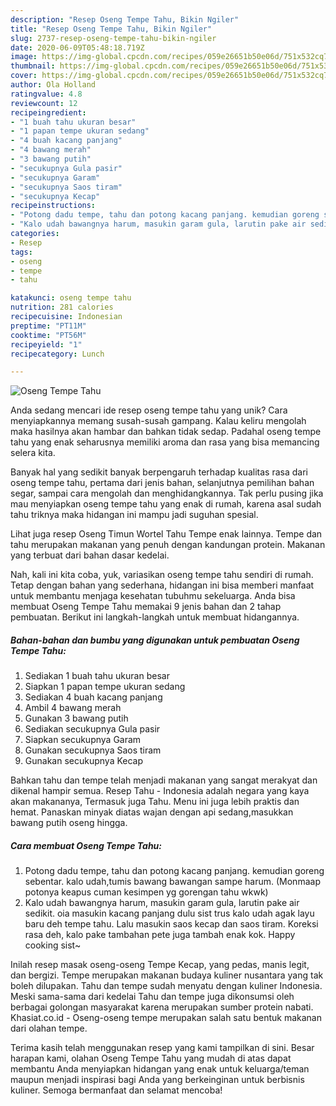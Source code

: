 ```yaml
---
description: "Resep Oseng Tempe Tahu, Bikin Ngiler"
title: "Resep Oseng Tempe Tahu, Bikin Ngiler"
slug: 2737-resep-oseng-tempe-tahu-bikin-ngiler
date: 2020-06-09T05:48:18.719Z
image: https://img-global.cpcdn.com/recipes/059e26651b50e06d/751x532cq70/oseng-tempe-tahu-foto-resep-utama.jpg
thumbnail: https://img-global.cpcdn.com/recipes/059e26651b50e06d/751x532cq70/oseng-tempe-tahu-foto-resep-utama.jpg
cover: https://img-global.cpcdn.com/recipes/059e26651b50e06d/751x532cq70/oseng-tempe-tahu-foto-resep-utama.jpg
author: Ola Holland
ratingvalue: 4.8
reviewcount: 12
recipeingredient:
- "1 buah tahu ukuran besar"
- "1 papan tempe ukuran sedang"
- "4 buah kacang panjang"
- "4 bawang merah"
- "3 bawang putih"
- "secukupnya Gula pasir"
- "secukupnya Garam"
- "secukupnya Saos tiram"
- "secukupnya Kecap"
recipeinstructions:
- "Potong dadu tempe, tahu dan potong kacang panjang. kemudian goreng sebentar. kalo udah,tumis bawang bawangan sampe harum. (Monmaap potonya keapus cuman kesimpen yg gorengan tahu wkwk)"
- "Kalo udah bawangnya harum, masukin garam gula, larutin pake air sedikit. oia masukin kacang panjang dulu sist trus kalo udah agak layu baru deh tempe tahu. Lalu masukin saos kecap dan saos tiram. Koreksi rasa deh, kalo pake tambahan pete juga tambah enak kok. Happy cooking sist~"
categories:
- Resep
tags:
- oseng
- tempe
- tahu

katakunci: oseng tempe tahu 
nutrition: 281 calories
recipecuisine: Indonesian
preptime: "PT11M"
cooktime: "PT56M"
recipeyield: "1"
recipecategory: Lunch

---
```



![Oseng Tempe Tahu](https://img-global.cpcdn.com/recipes/059e26651b50e06d/751x532cq70/oseng-tempe-tahu-foto-resep-utama.jpg)

Anda sedang mencari ide resep oseng tempe tahu yang unik? Cara menyiapkannya memang susah-susah gampang. Kalau keliru mengolah maka hasilnya akan hambar dan bahkan tidak sedap. Padahal oseng tempe tahu yang enak seharusnya memiliki aroma dan rasa yang bisa memancing selera kita.

Banyak hal yang sedikit banyak berpengaruh terhadap kualitas rasa dari oseng tempe tahu, pertama dari jenis bahan, selanjutnya pemilihan bahan segar, sampai cara mengolah dan menghidangkannya. Tak perlu pusing jika mau menyiapkan oseng tempe tahu yang enak di rumah, karena asal sudah tahu triknya maka hidangan ini mampu jadi suguhan spesial.

Lihat juga resep Oseng Timun Wortel Tahu Tempe enak lainnya. Tempe dan tahu merupakan makanan yang penuh dengan kandungan protein. Makanan yang terbuat dari bahan dasar kedelai.


Nah, kali ini kita coba, yuk, variasikan oseng tempe tahu sendiri di rumah. Tetap dengan bahan yang sederhana, hidangan ini bisa memberi manfaat untuk membantu menjaga kesehatan tubuhmu sekeluarga. Anda bisa membuat Oseng Tempe Tahu memakai 9 jenis bahan dan 2 tahap pembuatan. Berikut ini langkah-langkah untuk membuat hidangannya.

<!--inarticleads1-->

##### Bahan-bahan dan bumbu yang digunakan untuk pembuatan Oseng Tempe Tahu:

1. Sediakan 1 buah tahu ukuran besar
1. Siapkan 1 papan tempe ukuran sedang
1. Sediakan 4 buah kacang panjang
1. Ambil 4 bawang merah
1. Gunakan 3 bawang putih
1. Sediakan secukupnya Gula pasir
1. Siapkan secukupnya Garam
1. Gunakan secukupnya Saos tiram
1. Gunakan secukupnya Kecap


Bahkan tahu dan tempe telah menjadi makanan yang sangat merakyat dan dikenal hampir semua. Resep Tahu - Indonesia adalah negara yang kaya akan makananya, Termasuk juga Tahu. Menu ini juga lebih praktis dan hemat. Panaskan minyak diatas wajan dengan api sedang,masukkan bawang putih oseng hingga. 

<!--inarticleads2-->

##### Cara membuat Oseng Tempe Tahu:

1. Potong dadu tempe, tahu dan potong kacang panjang. kemudian goreng sebentar. kalo udah,tumis bawang bawangan sampe harum. (Monmaap potonya keapus cuman kesimpen yg gorengan tahu wkwk)
1. Kalo udah bawangnya harum, masukin garam gula, larutin pake air sedikit. oia masukin kacang panjang dulu sist trus kalo udah agak layu baru deh tempe tahu. Lalu masukin saos kecap dan saos tiram. Koreksi rasa deh, kalo pake tambahan pete juga tambah enak kok. Happy cooking sist~


Inilah resep masak oseng-oseng Tempe Kecap, yang pedas, manis legit, dan bergizi. Tempe merupakan makanan budaya kuliner nusantara yang tak boleh dilupakan. Tahu dan tempe sudah menyatu dengan kuliner Indonesia. Meski sama-sama dari kedelai Tahu dan tempe juga dikonsumsi oleh berbagai golongan masyarakat karena merupakan sumber protein nabati. Khasiat.co.id - Oseng-oseng tempe merupakan salah satu bentuk makanan dari olahan tempe. 

Terima kasih telah menggunakan resep yang kami tampilkan di sini. Besar harapan kami, olahan Oseng Tempe Tahu yang mudah di atas dapat membantu Anda menyiapkan hidangan yang enak untuk keluarga/teman maupun menjadi inspirasi bagi Anda yang berkeinginan untuk berbisnis kuliner. Semoga bermanfaat dan selamat mencoba!
